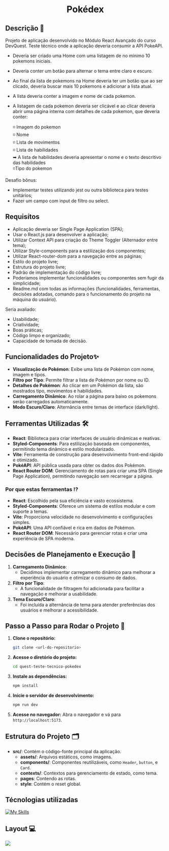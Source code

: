 <div align="center">

# Pokédex

</div>

## Descrição 📝

Projeto de aplicação desenvolvido no Módulo React Avançado do curso DevQuest.
Teste técnico onde a aplicação deveria consumir a API PokeAPI.
- Deveria ser criado uma Home com uma listagem de no mínimo 10 pokemons iniciais. 
- Deveria conter um botão para alternar o tema entre claro e escuro.
- Ao final da lista de pokemons na Home deveria ter um botão que ao ser clicado, deveria buscar mais 10 pokemons e adicionar a lista atual.
- A lista deveria conter a imagem e nome de cada pokemon.
- A listagem de cada pokemon deveria ser clicável e ao clicar deveria abrir uma página interna com detalhes de cada pokemon, que deveria conter:

    ◽ Imagem do pokemon <br>
    ◽ Nome <br>
    ◽ Lista de movimentos <br>
    ◽ Lista de habilidades <br>
    ➡ A lista de habilidades deveria apresentar o nome e o texto descritivo das habilidades <br>
    ◽Tipo do pokemon <br>

Desafio bônus:
- Implementar testes utilizando jest ou outra biblioteca para testes unitários;
- Fazer um campo com input de filtro ou select.

## Requisítos

- Aplicação deveria ser Single Page Application  (SPA);
- Usar o React.js para desenvolver a aplicação;
- Utilizar Context API para criação do Theme Toggler (Alternador entre tema);
- Utilizar Style-components para a estilização dos componentes;
- Utilizar React-router-dom para a navegação entre as páginas;
- Estilo do projeto livre;
- Estrutura do projeto livre;
- Padrão de implementação do código livre;
- Poderiamos implementar funcionalidades ou componentes sem fugir da simplicidade;
- Readme.md com todas as informações (funcionalidades, ferramentas, decisões adotadas, comando para o funcionamento do projeto na máquina do usuário).

Seria avaliado:
- Usabilidade;
- Criatividade;
- Boas práticas;
- Código limpo e organizado;
- Capacidade de tomada de decisão.

## Funcionalidades do Projeto✨
- **Visualização de Pokémon**: Exibe uma lista de Pokémon com nome, imagem e tipos.
- **Filtro por Tipo**: Permite filtrar a lista de Pokémon por nome ou ID.
- **Detalhes de Pokémon**: Ao clicar em um Pokémon da lista, são mostrados tipo, movimentos e habilidades.
- **Carregamento Dinâmico**: Ao rolar a página para baixo os pokemons serão carregados automaticamente.
- **Modo Escuro/Claro**: Alternância entre temas de interface (dark/light).

## Ferramentas Utilizadas 🛠️
- **React**: Biblioteca para criar interfaces de usuário dinâmicas e reativas.
- **Styled-Components**: Para estilização baseada em componentes, permitindo tema dinâmico e estilo modularizado.
- **Vite**: Ferramenta de construção para desenvolvimento front-end rápido e otimizado.
- **PokéAPI**: API pública usada para obter os dados dos Pokémon.
- **React Router DOM**: Gerenciamento de rotas para criar uma SPA (Single Page Application), permitindo navegação sem recarregar a página.

### Por que estas ferramentas ⁉️
- **React**: Escolhido pela sua eficiência e vasto ecossistema.
- **Styled-Components**: Oferece um sistema de estilos modular e com suporte a temas.
- **Vite**: Proporciona velocidade no desenvolvimento e configurações simples.
- **PokéAPI**: Uma API confiável e rica em dados de Pokémon.
- **React Router DOM**: Necessário para gerenciar rotas e criar uma experiência de SPA moderna.

## Decisões de Planejamento e Execução 📗
1. **Carregamento Dinâmico**:
   - Decidimos implementar carregamento dinâmico para melhorar a experiência do usuário e otimizar o consumo de dados.
2. **Filtro por Tipo**:
   - A funcionalidade de filtragem foi adicionada para facilitar a navegação e melhorar a usabilidade.
3. **Tema Escuro/Claro**:
   - Foi incluída a alternância de tema para atender preferências dos usuários e melhorar a acessibilidade.

## Passo a Passo para Rodar o Projeto 🚀

1. **Clone o repositório:**
   ```bash
   git clone <url-do-repositorio>
   ```

2. **Acesse o diretório do projeto:**
   ```bash
   cd quest-teste-tecnico-pokedex
   ```

3. **Instale as dependências:**
   ```bash
   npm install
   ```

4. **Inicie o servidor de desenvolvimento:**
   ```bash
   npm run dev
   ```

5. **Acesse no navegador:**
   Abra o navegador e vá para `http://localhost:5173`.

## Estrutura do Projeto 🗂️
- **src/**: Contém o código-fonte principal da aplicação.
    - **assets/**: Arquivos estáticos, como imagens.
    - **components/**: Componentes reutilizáveis, como `Header`, `button`, e `Card`.
    - **contexts/**: Contextos para gerenciamento de estado, como tema.
    - **pages**: Contendo as rotas.
    - **style**: Contém o reset global.
## Técnologias utilizadas
[![My Skills](https://skillicons.dev/icons?i=js,html,react)](https://skillicons.dev)
## Layout 💻
<img src="./src/assets/animacao-pokedex.gif">
